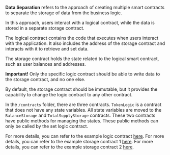 **Data Separation** refers to the approach of creating multiple smart contracts to separate the storage of data from the business logic.

In this approach, users interact with a logical contract, while the data is stored in a separate storage contract.

The logical contract contains the code that executes when users interact with the application. It also includes the address of the storage contract and interacts with it to retrieve and set data.

The storage contract holds the state related to the logical smart contract, such as user balances and addresses.

**Important!** Only the specific logic contract should be able to write data to the storage contract, and no one else.

By default, the storage contract should be immutable, but it provides the capability to change the logic contract to any other contract.

In the ```/contracts``` folder, there are three contracts. ```TokenLogic``` is a contract that does not have any state variables. All state variables are moved to the ```BalanceStorage``` and ```TotalSupplyStorage``` contracts. These two contracts have public methods for managing the states. These public methods can only be called by the set logic contract.

For more details, you can refer to the example logic contract [here](./contracts/TokenLogic.sol).
For more details, you can refer to the example storage contract 1 [here](./contracts/BalanceStorage.sol).
For more details, you can refer to the example storage contract 2 [here](./contracts/TotalSupplyStorage.sol).
